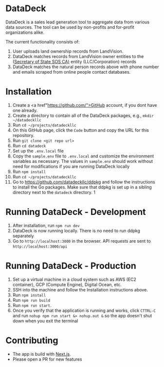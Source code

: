 # DataDeck
DataDeck is a sales lead generation tool to aggregate data from various data sources.  The tool can be used by non-profits and for-profit organizations alike.

The current functionality consists of:
1) User uploads land ownership records from LandVision.
2) DataDeck matches records from LandVision owner entities to the (<a href="https://www.sos.ca.gov/">Secretary of State SOS CA)</a> entity (LLC/Corporation) records
3) DataDeck matches the natural person records above with phone number and emails scraped from online people contact databases.

# Installation
1. Create a <a href"https://github.com/">GitHub</a> account, if you dont have one already.
1. Create a directory to contain all of the DataDeck packages, e.g., `mkdir ~/datadeckllc`
1. Run `cd ~/projects/datadeckllc`
1. On this GitHub page, click the `Code` button and copy the URL for this repository.
1. Run `git clone <git repo url>`
1. Run `cd datadeck`
1. Set up the `.env.local` file
  1.  Copy the `sample.env` file to `.env.local` and customize the environment variables as necessary.  The values in `sample.env` should work without need for modifications if you are running DataDeck locally
1. Run `npm install`
1. Run `cd ~/projects/datadeckllc`
1. Go to https://github.com/datadeckllc/ddpkg and follow the instructions to install the Go packages.  Make sure that ddpkg is set up in a sibling directory next to the `datadeck` directory.
1  

# Running DataDeck - Development
1.  After installation, run `npm run dev`
1.  DataDeck is now running locally.  There is no need to run ddpkg separately
1.  Go to `http://localhost:3000` in the browser.  API requests are sent to `http://localhost:3000/api`

# Running DataDeck - Production
1.  Set up a virtual machine in a cloud system such as AWS (EC2 container), GCP (Compute Engine), Digital Ocean, etc.
1.  SSH into the machine and follow the Installation instructions above.
1.  Run `npm install`
1.  Run `npm run build`
1.  Run `npm run start`.
1.  Once you verify that the application is running and works, click `CTTRL-C` and run `nohup npm run start &> nohup.out &` so the app doesn't shut down when you exit the terminal
    
# Contributing
*  The app is build with [Next.js](https://nextjs.org).
*  Please open a PR for new features


